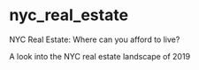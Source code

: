 # nyc_real_estate
NYC Real Estate: Where can you afford to live?

A look into the NYC real estate landscape of 2019
